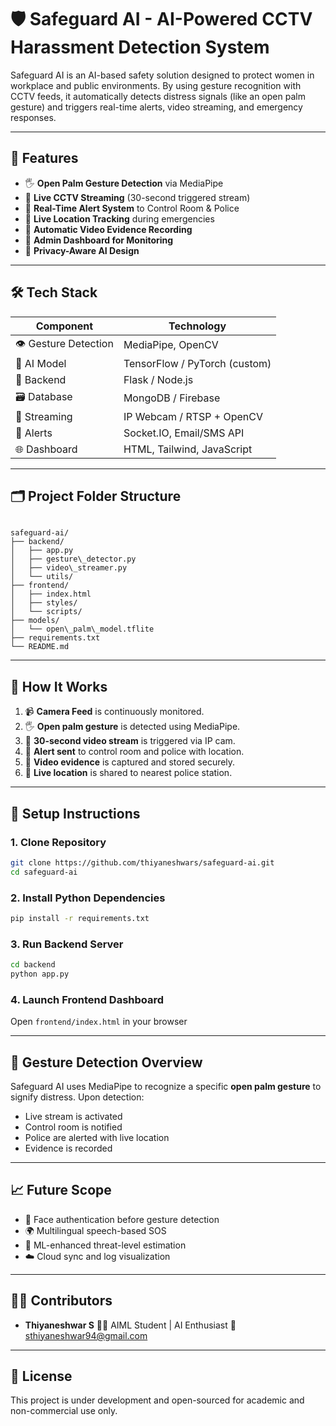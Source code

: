 # 🛡️ Safeguard AI - AI-Powered CCTV Harassment Detection System

Safeguard AI is an AI-based safety solution designed to protect women in workplace and public environments. By using gesture recognition with CCTV feeds, it automatically detects distress signals (like an open palm gesture) and triggers real-time alerts, video streaming, and emergency responses.

---

## 🎯 Features

- 🖐️ **Open Palm Gesture Detection** via MediaPipe
- 🎥 **Live CCTV Streaming** (30-second triggered stream)
- 🚨 **Real-Time Alert System** to Control Room & Police
- 📍 **Live Location Tracking** during emergencies
- 🎦 **Automatic Video Evidence Recording**
- 📱 **Admin Dashboard for Monitoring**
- 🔐 **Privacy-Aware AI Design**

---

## 🛠️ Tech Stack

| Component     | Technology                     |
|---------------|--------------------------------|
| 👁️ Gesture Detection | MediaPipe, OpenCV              |
| 🧠 AI Model         | TensorFlow / PyTorch (custom) |
| 🧵 Backend          | Flask / Node.js               |
| 🗃️ Database         | MongoDB / Firebase            |
| 🔁 Streaming        | IP Webcam / RTSP + OpenCV     |
| 🔔 Alerts           | Socket.IO, Email/SMS API      |
| 🌐 Dashboard        | HTML, Tailwind, JavaScript    |

---

## 🗂️ Project Folder Structure

```

safeguard-ai/
├── backend/
│   ├── app.py
│   ├── gesture\_detector.py
│   ├── video\_streamer.py
│   └── utils/
├── frontend/
│   ├── index.html
│   ├── styles/
│   └── scripts/
├── models/
│   └── open\_palm\_model.tflite
├── requirements.txt
└── README.md

````

---

## 🚀 How It Works

1. 📹 **Camera Feed** is continuously monitored.
2. 🖐️ **Open palm gesture** is detected using MediaPipe.
3. 🔁 **30-second video stream** is triggered via IP cam.
4. 🚨 **Alert sent** to control room and police with location.
5. 🎦 **Video evidence** is captured and stored securely.
6. 📍 **Live location** is shared to nearest police station.

---

## 🧪 Setup Instructions

### 1. Clone Repository
```bash
git clone https://github.com/thiyaneshwars/safeguard-ai.git
cd safeguard-ai
````

### 2. Install Python Dependencies

```bash
pip install -r requirements.txt
```

### 3. Run Backend Server

```bash
cd backend
python app.py
```

### 4. Launch Frontend Dashboard

Open `frontend/index.html` in your browser

---

## 🧠 Gesture Detection Overview

Safeguard AI uses MediaPipe to recognize a specific **open palm gesture** to signify distress. Upon detection:

* Live stream is activated
* Control room is notified
* Police are alerted with live location
* Evidence is recorded

---

## 📈 Future Scope

* 🔐 Face authentication before gesture detection
* 🌍 Multilingual speech-based SOS
* 🤖 ML-enhanced threat-level estimation
* ☁️ Cloud sync and log visualization

---

## 🧑‍💻 Contributors

* **Thiyaneshwar S**
  👨‍🎓 AIML Student | AI Enthusiast
  📧 [sthiyaneshwar94@gmail.com](mailto:sthiyaneshwar94@gmail.com)
 
---

## 📄 License

This project is under development and open-sourced for academic and non-commercial use only.

